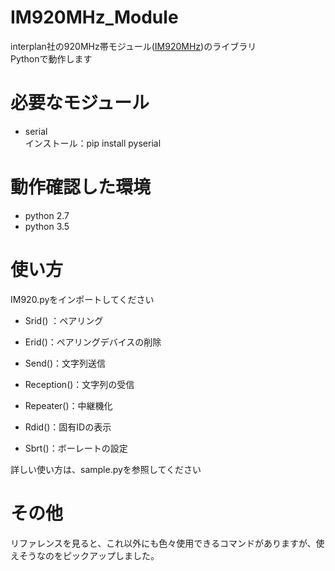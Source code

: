 # IM920MHz_Module
interplan社の920MHz帯モジュール([IM920MHz](http://www.interplan.co.jp/solution/wireless/im920.php))のライブラリ  
Pythonで動作します

# 必要なモジュール
* serial  
  インストール：pip install pyserial  

# 動作確認した環境
* python 2.7  
* python 3.5  

# 使い方
IM920.pyをインポートしてください  
* Srid() ：ペアリング

* Erid()：ペアリングデバイスの削除

* Send()：文字列送信

* Reception()：文字列の受信

* Repeater()：中継機化

* Rdid()：固有IDの表示

* Sbrt()：ボーレートの設定

詳しい使い方は、sample.pyを参照してください

# その他
リファレンスを見ると、これ以外にも色々使用できるコマンドがありますが、使えそうなのをピックアップしました。